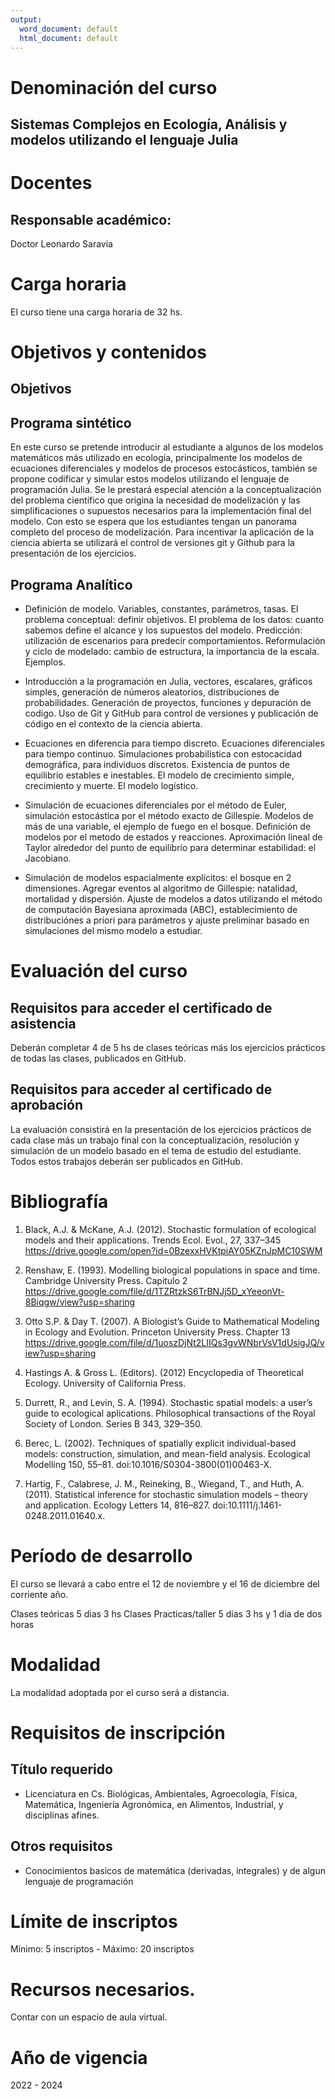 ```yaml
---
output:
  word_document: default
  html_document: default
---
```


# Denominación del curso

## Sistemas Complejos en Ecología, Análisis y modelos utilizando el lenguaje Julia
<!-- # Curso de Ecología Matemática utilizando el lenguaje Julia -->

# Docentes

## Responsable académico:
Doctor Leonardo Saravia

<!-- 
# Docentes

# Colaboradoree

-->

<!--
# 3. Fue dictado anteriormente?

El curso no ha sido dictado anteriormente

-->

# Carga horaria

El curso tiene una carga horaria de 32 hs.

# Objetivos y contenidos

## Objetivos

## Programa sintético

En este curso se pretende introducir al estudiante a algunos de los modelos matemáticos más utilizado en ecología, principalmente los modelos de ecuaciones diferenciales y modelos de procesos estocásticos, también se propone codificar y simular estos modelos utilizando el lenguaje de programación Julia. Se le prestará especial atención a la conceptualización del problema científico que origina la necesidad de modelización y las simplificaciones o supuestos necesarios para la implementación final del modelo. Con esto se espera que los estudiantes tengan un panorama completo del proceso de modelización. Para incentivar la aplicación de la ciencia abierta se utilizará el control de versiones git y Github para la presentación de los ejercicios.


## Programa Analítico


* Definición de modelo. Variables, constantes, parámetros, tasas. El problema conceptual: definir objetivos. El problema de los datos: cuanto sabemos define el alcance y los supuestos del modelo. Predicción: utilización de escenarios para predecir comportamientos. Reformulación y ciclo de modelado: cambio de estructura, la importancia de la escala. Ejemplos.

* Introducción a la programación en Julia, vectores, escalares, gráficos simples, generación de números aleatorios, distribuciones de probabilidades. Generación de proyectos, funciones y depuración de codigo. Uso de Git y GitHub para control de versiones y publicación de código en el contexto de la ciencia abierta. 

* Ecuaciones en diferencia para tiempo discreto. Ecuaciones diferenciales para tiempo continuo. Simulaciones probabilística con estocacidad demográfica, para individuos discretos. Existencia de puntos de equilibrio estables e inestables. El modelo de crecimiento simple, crecimiento y muerte. El modelo logístico. 

* Simulación de ecuaciones diferenciales por el método de Euler, simulación estocástica por el método exacto de Gillespie. Modelos de más de una variable, el ejemplo de fuego en el bosque. Definición de modelos por el metodo de estados y reacciones. Aproximación lineal de Taylor alrededor del punto de equilibrio para determinar estabilidad: el Jacobiano. 

* Simulación de modelos espacialmente explícitos: el bosque en 2 dimensiones. Agregar eventos al algoritmo de Gillespie: natalidad, mortalidad y dispersión. Ajuste de modelos a datos utilizando el método de computación Bayesiana aproximada (ABC), establecimiento de distribuciónes a priori para parámetros y ajuste preliminar basado en simulaciones del mismo modelo a estudiar. 


# Evaluación del curso

## Requisitos para acceder el certificado de asistencia

Deberán completar 4 de 5 hs de clases teóricas más los ejercicios prácticos de todas las clases, publicados en GitHub. 

## Requisitos para acceder al certificado de aprobación

La evaluación consistirá en la presentación de los ejercicios prácticos de cada clase más un trabajo final con la conceptualización, resolución y 
simulación de un modelo basado en el tema de estudio del estudiante. Todos estos trabajos deberán ser publicados en GitHub.

# Bibliografía

1. Black, A.J. & McKane, A.J. (2012). Stochastic formulation of ecological models and their applications. Trends Ecol. Evol., 27, 337–345 <https://drive.google.com/open?id=0BzexxHVKtpiAY05KZnJpMC10SWM>

1. Renshaw, E. (1993). Modelling biological populations in space and time. Cambridge University Press. Capitulo 2 <https://drive.google.com/file/d/1TZRtzkS6TrBNJj5D_xYeeonVt-8Biqgw/view?usp=sharing>

1. Otto S.P. & Day T. (2007). A Biologist’s Guide to Mathematical Modeling in Ecology and Evolution. Princeton University Press. Chapter 13 <https://drive.google.com/file/d/1uoszDjNt2LIIQs3gvWNbrVsV1dUsigJQ/view?usp=sharing>


1. Hastings A. & Gross L. (Editors). (2012) Encyclopedia of Theoretical Ecology. University of California Press. 

1. Durrett, R., and Levin, S. A. (1994). Stochastic spatial models: a user’s guide to ecological aplications. Philosophical transactions of the Royal Society of London. Series B 343, 329–350. 

2. Berec, L. (2002). Techniques of spatially explicit individual-based models: construction, simulation, and mean-field analysis. Ecological Modelling 150, 55–81. doi:10.1016/S0304-3800(01)00463-X.
 
1. Hartig, F., Calabrese, J. M., Reineking, B., Wiegand, T., and Huth, A. (2011). Statistical inference for stochastic simulation models – theory and application. Ecology Letters 14, 816–827. doi:10.1111/j.1461-0248.2011.01640.x.

# Período de desarrollo 
<!-- inicio y finalización, días y horarios de los encuentros -->

El curso se llevará a cabo entre el 12 de noviembre y el 16 de diciembre del corriente año.

Clases teóricas 5 dias 3 hs
Clases Practicas/taller 5 dias 3 hs y 1 día de dos horas


# Modalidad

La modalidad adoptada por el curso será a distancia.


# Requisitos de inscripción

## Título requerido

* Licenciatura en Cs. Biológicas, Ambientales, Agroecología, Física, Matemática, Ingeniería Agronómica, en Alimentos, Industrial, y disciplinas afines.

## Otros requisitos

* Conocimientos basicos de matemática (derivadas, integrales) y de algun lenguaje de programación

# Límite de inscriptos
<!-- si nos parece necesario -->

Mínimo: 5 inscriptos - Máximo: 20 inscriptos 

# Recursos necesarios.

Contar con un espacio de aula virtual.

# Año de vigencia

2022 - 2024

